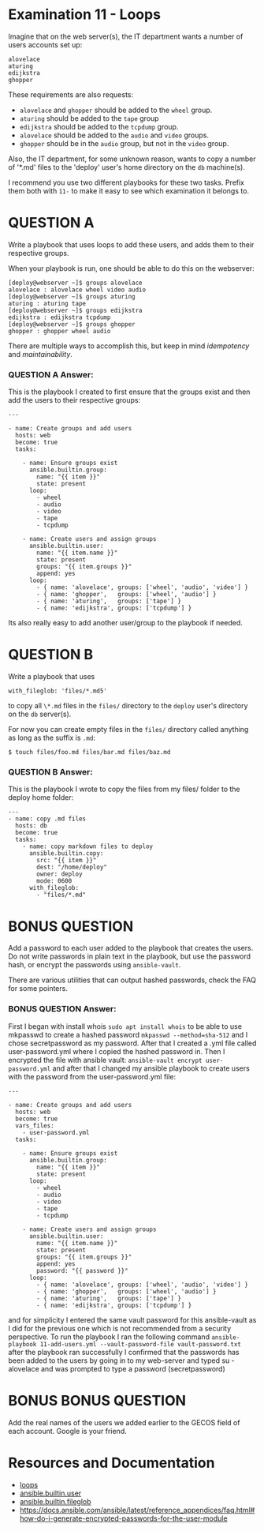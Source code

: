 # Examination 11 - Loops

Imagine that on the web server(s), the IT department wants a number of users accounts set up:

    alovelace
    aturing
    edijkstra
    ghopper

These requirements are also requests:

* `alovelace` and `ghopper` should be added to the `wheel` group.
* `aturing` should be added to the `tape` group
* `edijkstra` should be added to the `tcpdump` group.
* `alovelace` should be added to the `audio` and `video` groups.
* `ghopper` should be in the `audio` group, but not in the `video` group.

Also, the IT department, for some unknown reason, wants to copy a number of '\*.md' files
to the 'deploy' user's home directory on the `db` machine(s).

I recommend you use two different playbooks for these two tasks. Prefix them both with `11-` to
make it easy to see which examination it belongs to.

# QUESTION A

Write a playbook that uses loops to add these users, and adds them to their respective groups.

When your playbook is run, one should be able to do this on the webserver:

    [deploy@webserver ~]$ groups alovelace
    alovelace : alovelace wheel video audio
    [deploy@webserver ~]$ groups aturing
    aturing : aturing tape
    [deploy@webserver ~]$ groups edijkstra
    edijkstra : edijkstra tcpdump
    [deploy@webserver ~]$ groups ghopper
    ghopper : ghopper wheel audio

There are multiple ways to accomplish this, but keep in mind _idempotency_ and _maintainability_.

### QUESTION A Answer:
This is the playbook I created to first ensure that the groups exist and then add the users to their respective groups:
```
---

- name: Create groups and add users
  hosts: web
  become: true
  tasks:

    - name: Ensure groups exist
      ansible.builtin.group:
        name: "{{ item }}"
        state: present
      loop:
        - wheel
        - audio
        - video
        - tape
        - tcpdump

    - name: Create users and assign groups
      ansible.builtin.user:
        name: "{{ item.name }}"
        state: present
        groups: "{{ item.groups }}"
        append: yes
      loop:
        - { name: 'alovelace', groups: ['wheel', 'audio', 'video'] }
        - { name: 'ghopper',   groups: ['wheel', 'audio'] }
        - { name: 'aturing',   groups: ['tape'] }
        - { name: 'edijkstra', groups: ['tcpdump'] }
```
Its also really easy to add another user/group to the playbook if needed.

# QUESTION B

Write a playbook that uses

    with_fileglob: 'files/*.md5'

to copy all `\*.md` files in the `files/` directory to the `deploy` user's directory on the `db` server(s).

For now you can create empty files in the `files/` directory called anything as long as the suffix is `.md`:

    $ touch files/foo.md files/bar.md files/baz.md

### QUESTION B Answer:
This is the playbook I wrote to copy the files from my files/ folder to the deploy home folder:
```
---
- name: copy .md files
  hosts: db
  become: true
  tasks:
    - name: copy markdown files to deploy
      ansible.builtin.copy:
        src: "{{ item }}"
        dest: "/home/deploy"
        owner: deploy
        mode: 0600
      with_fileglob:
        - "files/*.md"
```



# BONUS QUESTION

Add a password to each user added to the playbook that creates the users. Do not write passwords in plain
text in the playbook, but use the password hash, or encrypt the passwords using `ansible-vault`.

There are various utilities that can output hashed passwords, check the FAQ for some pointers.

### BONUS QUESTION Answer:
First I began with install whois ``` sudo apt install whois ``` to be able to use mkpasswd to create a hashed password ``` mkpasswd --method=sha-512 ``` and I chose secretpassword as my password.
After that I created a .yml file called user-password.yml where I copied the hashed password in.
Then I encrypted the file with ansible vault: ``` ansible-vault encrypt user-password.yml ``` and after that I changed my ansible playbook to create users with the password from the user-password.yml file:
```
---

- name: Create groups and add users
  hosts: web
  become: true
  vars_files:
    - user-password.yml
  tasks:

    - name: Ensure groups exist
      ansible.builtin.group:
        name: "{{ item }}"
        state: present
      loop:
        - wheel
        - audio
        - video
        - tape
        - tcpdump

    - name: Create users and assign groups
      ansible.builtin.user:
        name: "{{ item.name }}"
        state: present
        groups: "{{ item.groups }}"
        append: yes
        password: "{{ password }}"
      loop:
        - { name: 'alovelace', groups: ['wheel', 'audio', 'video'] }
        - { name: 'ghopper',   groups: ['wheel', 'audio'] }
        - { name: 'aturing',   groups: ['tape'] }
        - { name: 'edijkstra', groups: ['tcpdump'] }
```
and for simplicity I entered the same vault password for this ansible-vault as I did for the previous one which is not recommended from a security perspective.
To run the playbook I ran the following command ``` ansible-playbook 11-add-users.yml --vault-password-file vault-password.txt ``` after the playbook ran successfully I confirmed that the passwords has been added to the users by going in to my web-server and typed su - alovelace and was prompted to type a password (secretpassword)


# BONUS BONUS QUESTION

Add the real names of the users we added earlier to the GECOS field of each account. Google is your friend.

# Resources and Documentation

* [loops](https://docs.ansible.com/ansible/latest/playbook_guide/playbooks_loops.html)
* [ansible.builtin.user](https://docs.ansible.com/ansible/latest/collections/ansible/builtin/user_module.html)
* [ansible.builtin.fileglob](https://docs.ansible.com/ansible/latest/collections/ansible/builtin/fileglob_lookup.html)
* https://docs.ansible.com/ansible/latest/reference_appendices/faq.html#how-do-i-generate-encrypted-passwords-for-the-user-module

